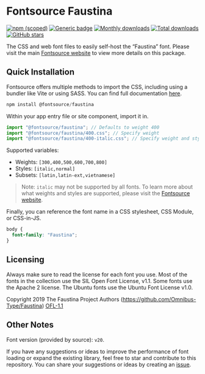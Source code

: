 # Fontsource Faustina

[![npm (scoped)](https://img.shields.io/npm/v/@fontsource/faustina?color=brightgreen)](https://www.npmjs.com/package/@fontsource/faustina) [![Generic badge](https://img.shields.io/badge/fontsource-passing-brightgreen)](https://github.com/fontsource/fontsource) [![Monthly downloads](https://badgen.net/npm/dm/@fontsource/faustina)](https://github.com/fontsource/fontsource) [![Total downloads](https://badgen.net/npm/dt/@fontsource/faustina)](https://github.com/fontsource/fontsource) [![GitHub stars](https://img.shields.io/github/stars/fontsource/fontsource.svg?style=social&label=Star)](https://github.com/fontsource/fontsource/stargazers)

The CSS and web font files to easily self-host the “Faustina” font. Please visit the main [Fontsource website](https://fontsource.org/fonts/faustina) to view more details on this package.

## Quick Installation

Fontsource offers multiple methods to import the CSS, including using a bundler like Vite or using SASS. You can find full documentation [here](https://fontsource.org/docs/getting-started/introduction).

```javascript
npm install @fontsource/faustina
```

Within your app entry file or site component, import it in.

```javascript
import "@fontsource/faustina"; // Defaults to weight 400
import "@fontsource/faustina/400.css"; // Specify weight
import "@fontsource/faustina/400-italic.css"; // Specify weight and style
```

Supported variables:
- Weights: `[300,400,500,600,700,800]`
- Styles: `[italic,normal]`
- Subsets: `[latin,latin-ext,vietnamese]`

> Note: `italic` may not be supported by all fonts. To learn more about what weights and styles are supported, please visit the [Fontsource website](https://fontsource.org/fonts/faustina).

Finally, you can reference the font name in a CSS stylesheet, CSS Module, or CSS-in-JS.

```css
body {
  font-family: "Faustina";
}
```

## Licensing
Always make sure to read the license for each font you use. Most of the fonts in the collection use the SIL Open Font License, v1.1. Some fonts use the Apache 2 license. The Ubuntu fonts use the Ubuntu Font License v1.0.

Copyright 2019 The Faustina Project Authors (https://github.com/Omnibus-Type/Faustina)
[OFL-1.1](https://openfontlicense.org)

## Other Notes
Font version (provided by source): `v20`.

If you have any suggestions or ideas to improve the performance of font loading or expand the existing library, feel free to star and contribute to this repository. You can share your suggestions or ideas by creating an [issue](https://github.com/fontsource/fontsource/issues).
